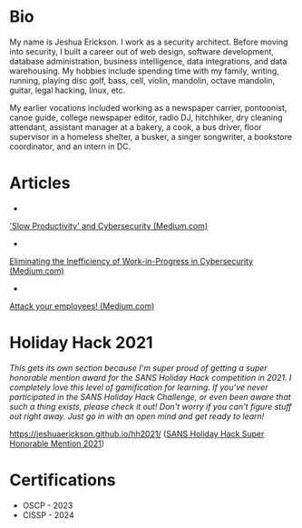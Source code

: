# Bio
My name is Jeshua Erickson. I work as a security architect.
Before moving into security, I built a career out of web design, software development, database administration, business intelligence, data integrations, and data warehousing. 
My hobbies include spending time with my family, writing, running, playing disc golf, bass, cell, violin, mandolin, octave mandolin, guitar, legal hacking, linux, etc.

My earlier vocations included working as a newspaper carrier, pontoonist, canoe guide, college newspaper editor, radio DJ, hitchhiker, dry cleaning attendant, assistant manager at a bakery, a cook, a bus driver, floor supervisor in a homeless shelter, a busker, a singer songwriter, a bookstore coordinator, and an intern in DC.

# Articles
* <a href="https://medium.com/@jeshuaerickson/slow-productivity-and-cybersecurity-77e7c8cd1b88">
'Slow Productivity' and Cybersecurity (Medium.com)</a>
* <a href="https://medium.com/@jeshuaerickson/eliminating-the-inefficiency-of-work-in-progress-in-cybersecurity-de0915aa026">
Eliminating the Inefficiency of Work-in-Progress in Cybersecurity (Medium.com)</a>
* <a href="https://medium.com/sunday-solace/attack-your-employees-9a4fdaa928be">
Attack your employees! (Medium.com)</a>


# Holiday Hack 2021

<em>This gets its own section because I'm super proud of getting a super honorable mention award for the SANS Holiday Hack competition in 2021.
I completely love this level of gamification for learning. If you've never participated in the SANS Holiday Hack Challenge, or even been aware that such a thing exists, please check it out! Don't worry if you can't figure stuff out right away. Just go in with an open mind and get ready to learn!</em>

<a href="https://jeshuaerickson.github.io/hh2021/">https://jeshuaerickson.github.io/hh2021/</a> (<a href="https://www.sans.org/mlp/holiday-hack-challenge-2023/winners-and-answers/">SANS Holiday Hack Super Honorable Mention 2021</a>)

# Certifications
* OSCP - 2023
* CISSP - 2024